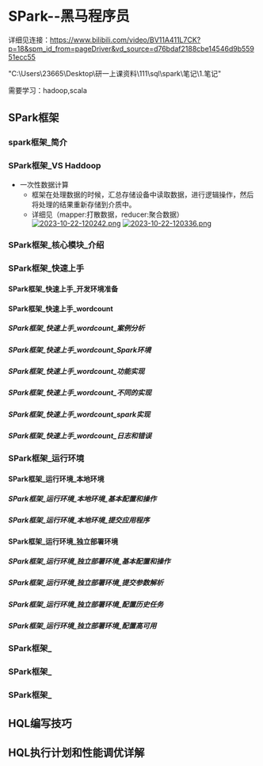 # SPark--黑马程序员
详细见连接：https://www.bilibili.com/video/BV11A411L7CK?p=18&spm_id_from=pageDriver&vd_source=d76bdaf2188cbe14546d9b55951ecc55

"C:\Users\23665\Desktop\研一上课资料\111\sql\spark\笔记\1.笔记"

需要学习：hadoop,scala
## SPark框架
### spark框架_简介
### SPark框架_VS Haddoop
- 一次性数据计算
  - 框架在处理数据的时候，汇总存储设备中读取数据，进行逻辑操作，然后将处理的结果重新存储到介质中。
  - 详细见（mapper:打散数据，reducer:聚合数据）
  [![2023-10-22-120242.png](https://i.postimg.cc/W3707n6M/2023-10-22-120242.png)](https://postimg.cc/1nfgmDdt)
  [![2023-10-22-120336.png](https://i.postimg.cc/xTZMgqHF/2023-10-22-120336.png)](https://postimg.cc/dL8hVs58)
### SPark框架_核心模块_介绍
### SPark框架_快速上手
#### SPark框架_快速上手_开发环境准备
#### SPark框架_快速上手_wordcount
##### SPark框架_快速上手_wordcount_案例分析
##### SPark框架_快速上手_wordcount_Spark环境
##### SPark框架_快速上手_wordcount_功能实现

##### SPark框架_快速上手_wordcount_不同的实现
##### SPark框架_快速上手_wordcount_spark实现
##### SPark框架_快速上手_wordcount_日志和错误
### SPark框架_运行环境
#### SPark框架_运行环境_本地环境
##### SPark框架_运行环境_本地环境_基本配置和操作
##### SPark框架_运行环境_本地环境_提交应用程序
#### SPark框架_运行环境_独立部署环境
##### SPark框架_运行环境_独立部署环境_基本配置和操作
##### SPark框架_运行环境_独立部署环境_提交参数解析
##### SPark框架_运行环境_独立部署环境_配置历史任务
##### SPark框架_运行环境_独立部署环境_配置高可用

### SPark框架_
### SPark框架_
### SPark框架_
## HQL编写技巧
## HQL执行计划和性能调优详解
